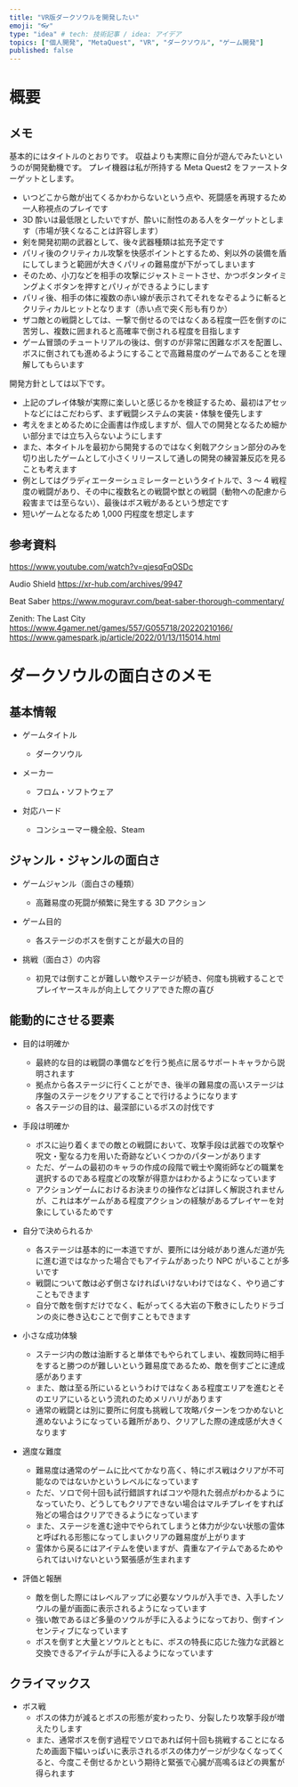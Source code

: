```yaml
---
title: "VR版ダークソウルを開発したい"
emoji: "👓"
type: "idea" # tech: 技術記事 / idea: アイデア
topics: ["個人開発", "MetaQuest", "VR", "ダークソウル", "ゲーム開発"]
published: false
---
```


# 概要

## メモ

基本的にはタイトルのとおりです。
収益よりも実際に自分が遊んでみたいというのが開発動機です。
プレイ機器は私が所持する Meta Quest2 をファーストターゲットとします。

- いつどこから敵が出てくるかわからないという点や、死闘感を再現するため一人称視点のプレイです
- 3D 酔いは最低限としたいですが、酔いに耐性のある人をターゲットとします（市場が狭くなることは許容します）
- 剣を開発初期の武器として、後々武器種類は拡充予定です
- パリィ後のクリティカル攻撃を快感ポイントとするため、剣以外の装備を盾にしてしまうと範囲が大きくパリィの難易度が下がってしまいます
- そのため、小刀などを相手の攻撃にジャストミートさせ、かつボタンタイミングよくボタンを押すとパリィができるようにします
- パリィ後、相手の体に複数の赤い線が表示されてそれをなぞるように斬るとクリティカルヒットとなります（赤い点で突く形も有りか）
- ザコ敵との戦闘としては、一撃で倒せるのではなくある程度一匹を倒すのに苦労し、複数に囲まれると高確率で倒される程度を目指します
- ゲーム冒頭のチュートリアルの後は、倒すのが非常に困難なボスを配置し、ボスに倒されても進めるようにすることで高難易度のゲームであることを理解してもらいます

開発方針としては以下です。

- 上記のプレイ体験が実際に楽しいと感じるかを検証するため、最初はアセットなどにはこだわらず、まず戦闘システムの実装・体験を優先します
- 考えをまとめるために企画書は作成しますが、個人での開発となるため細かい部分までは立ち入らないようにします
- また、本タイトルを最初から開発するのではなく剣戟アクション部分のみを切り出したゲームとして小さくリリースして通しの開発の練習兼反応を見ることも考えます
- 例としてはグラディエーターシュミレーターというタイトルで、3 ～ 4 戦程度の戦闘があり、その中に複数名との戦闘や獣との戦闘（動物への配慮から殺害までは至らない）、最後はボス戦があるという想定です
- 短いゲームとなるため 1,000 円程度を想定します

## 参考資料

https://www.youtube.com/watch?v=qjesqFqOSDc

Audio Shield
https://xr-hub.com/archives/9947

Beat Saber
https://www.moguravr.com/beat-saber-thorough-commentary/

Zenith: The Last City
https://www.4gamer.net/games/557/G055718/20220210166/
https://www.gamespark.jp/article/2022/01/13/115014.html

# ダークソウルの面白さのメモ

## 基本情報

- ゲームタイトル

  - ダークソウル

- メーカー

  - フロム・ソフトウェア

- 対応ハード
  - コンシューマー機全般、Steam

## ジャンル・ジャンルの面白さ

- ゲームジャンル（面白さの種類）

  - 高難易度の死闘が頻繁に発生する 3D アクション

- ゲーム目的

  - 各ステージのボスを倒すことが最大の目的

- 挑戦（面白さ）の内容

  - 初見では倒すことが難しい敵やステージが続き、何度も挑戦することでプレイヤースキルが向上してクリアできた際の喜び

## 能動的にさせる要素

- 目的は明確か

  - 最終的な目的は戦闘の準備などを行う拠点に居るサポートキャラから説明されます
  - 拠点から各ステージに行くことができ、後半の難易度の高いステージは序盤のステージをクリアすることで行けるようになります
  - 各ステージの目的は、最深部にいるボスの討伐です

- 手段は明確か

  - ボスに辿り着くまでの敵との戦闘において、攻撃手段は武器での攻撃や呪文・聖なる力を用いた奇跡などいくつかのパターンがあります
  - ただ、ゲームの最初のキャラの作成の段階で戦士や魔術師などの職業を選択するのである程度どの攻撃が得意かはわかるようになっています
  - アクションゲームにおけるお決まりの操作などは詳しく解説されませんが、これは本ゲームがある程度アクションの経験があるプレイヤーを対象にしているためです

- 自分で決められるか

  - 各ステージは基本的に一本道ですが、要所には分岐があり進んだ道が先に進む道ではなかった場合でもアイテムがあったり NPC がいることが多いです
  - 戦闘について敵は必ず倒さなければいけないわけではなく、やり過ごすこともできます
  - 自分で敵を倒すだけでなく、転がってくる大岩の下敷きにしたりドラゴンの炎に巻き込むことで倒すこともできます

- 小さな成功体験

  - ステージ内の敵は油断すると単体でもやられてしまい、複数同時に相手をすると勝つのが難しいという難易度であるため、敵を倒すごとに達成感があります
  - また、敵は至る所にいるというわけではなくある程度エリアを進むとそのエリアにいるという流れのためメリハリがあります
  - 通常の戦闘とは別に要所に何度も挑戦して攻略パターンをつかめないと進めないようになっている難所があり、クリアした際の達成感が大きくなります

- 適度な難度

  - 難易度は通常のゲームに比べてかなり高く、特にボス戦はクリアが不可能なのではないかというレベルになっています
  - ただ、ソロで何十回も試行錯誤すればコツや隠れた弱点がわかるようになっていたり、どうしてもクリアできない場合はマルチプレイをすれば殆どの場合はクリアできるようになっています
  - また、ステージを進む途中でやられてしまうと体力が少ない状態の霊体と呼ばれる形態になってしまいクリアの難易度が上がります
  - 霊体から戻るにはアイテムを使いますが、貴重なアイテムであるためやられてはいけないという緊張感が生まれます

- 評価と報酬
  - 敵を倒した際にはレベルアップに必要なソウルが入手でき、入手したソウルの量が画面に表示されるようになっています
  - 強い敵であるほど多量のソウルが手に入るようになっており、倒すインセンティブになっています
  - ボスを倒すと大量とソウルとともに、ボスの特長に応じた強力な武器と交換できるアイテムが手に入るようになっています

## クライマックス

- ボス戦
  - ボスの体力が減るとボスの形態が変わったり、分裂したり攻撃手段が増えたりします
  - また、通常ボスを倒す過程でソロであれば何十回も挑戦することになるため画面下幅いっぱいに表示されるボスの体力ゲージが少なくなってくると、今度こそ倒せるかという期待と緊張で心臓が高鳴るほどの興奮が得られます

